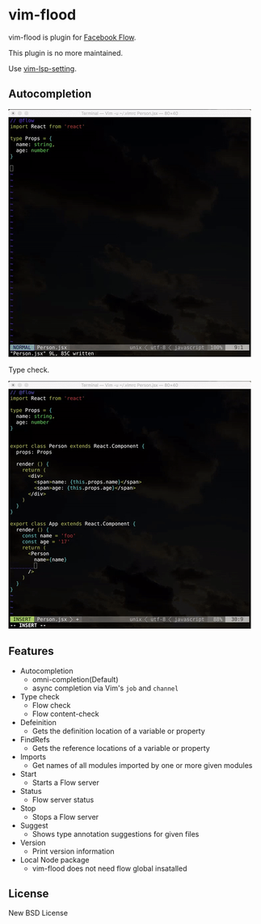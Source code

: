 # vim-flood

vim-flood is plugin for [Facebook Flow](https://flowtype.org/).

This plugin is no more maintained.

Use [vim-lsp-setting](https://github.com/mattn/vim-lsp-settings/).

## Autocompletion

![Cmplete FlowType](./assets/vim-flood-complete.gif)

Type check.

![Type check](./assets/vim-flood-typecheck.gif)

## Features

- Autocompletion
  - omni-completion(Default)
  - async completion via Vim's `job` and `channel`
- Type check
  - Flow check
  - Flow content-check
- Defeinition
  - Gets the definition location of a variable or property
- FindRefs
  - Gets the reference locations of a variable or property
- Imports
  - Get names of all modules imported by one or more given modules
- Start
  - Starts a Flow server
- Status
  - Flow server status
- Stop
  - Stops a Flow server
- Suggest
  - Shows type annotation suggestions for given files
- Version
  - Print version information
- Local Node package
  - vim-flood does not need flow global insatalled

## License

New BSD License
